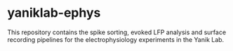 # yaniklab-ephys

This repository contains the spike sorting, evoked LFP analysis and surface recording pipelines for the electrophysiology experiments in the Yanik Lab.
